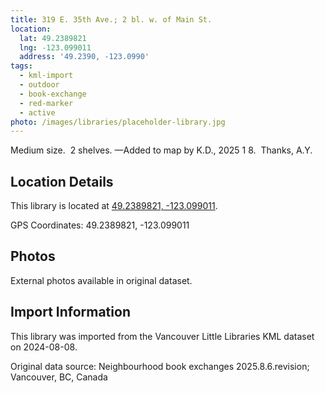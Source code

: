 ```yaml
---
title: 319 E. 35th Ave.; 2 bl. w. of Main St.
location:
  lat: 49.2389821
  lng: -123.099011
  address: '49.2390, -123.0990'
tags:
  - kml-import
  - outdoor
  - book-exchange
  - red-marker
  - active
photo: /images/libraries/placeholder-library.jpg
---
```

Medium size.  2 shelves.
—Added to map by K.D., 2025 1 8.  Thanks, A.Y.

## Location Details

This library is located at [49.2389821, -123.099011](https://www.google.com/maps?q=49.2389821,-123.099011).

GPS Coordinates: 49.2389821, -123.099011

## Photos

External photos available in original dataset.

## Import Information

This library was imported from the Vancouver Little Libraries KML dataset on 2024-08-08.

Original data source: Neighbourhood book exchanges 2025.8.6.revision; Vancouver, BC, Canada
